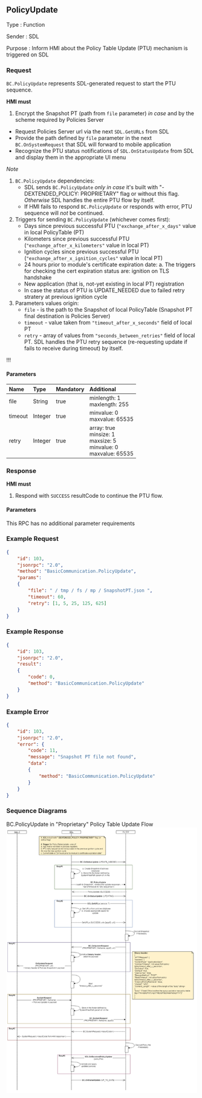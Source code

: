 ## PolicyUpdate
Type
: Function

Sender
: SDL

Purpose
: Inform HMI about the Policy Table Update (PTU) mechanism is triggered on SDL

### Request

``BC.PolicyUpdate`` represents SDL-generated request to start the PTU sequence.

**HMI must**

1. Encrypt the Snapshot PT (path from ``file`` parameter) _in case_ and by the scheme required by Policies Server
* Request Policies Server url via the next ``SDL.GetURLs`` from SDL
* Provide the path defined by ``file`` parameter in the next ``BC.OnSystemRequest`` that SDL will forward to mobile application
* Recognize the PTU status notifications of ``SDL.OnStatusUpdate`` from SDL and display them in the appropriate UI menu

_Note_

1. ``BC.PolicyUpdate`` dependencies:
   * SDL sends ``BC.PolicyUpdate`` _only in case_ it's built with "-DEXTENDED_POLICY: PROPRIETARY" flag or without this flag. _Otherwise_ SDL handles the entire PTU flow by itself.
   * If HMI fails to respond ``BC.PolicyUpdate`` or responds with error, PTU sequence will _not_ be continued.  
2. Triggers for sending ``BC.PolicyUpdate`` (whichever comes first):
   * Days since previous successful PTU (``"exchange_after_x_days"`` value in local PolicyTable (PT)
   * Kilometers since previous successful PTU (``"exchange_after_x_kilometers"`` value in local PT)
   * Ignition cycles since previous successful PTU (``"exchange_after_x_ignition_cycles"`` value in local PT)
   * 24 hours prior to module's certificate expiration date:
a. The triggers for checking the cert expiration status are:
ignition on
TLS handshake
   * New application (that is, not-yet existing in local PT) registration
   * In case the status of PTU is UPDATE_NEEDED due to failed retry stratery at previous ignition cycle
3. Parameters values origin:
   * ``file`` - is the path to the Snapshot of local PolicyTable (Snapshot PT final destination is Policies Server)
   * ``timeout`` - value taken from ``"timeout_after_x_seconds"`` field of local PT
   * ``retry`` - array of values from ``"seconds_between_retries"`` field of local PT. SDL handles the PTU retry sequence (re-requesting update if fails to receive during timeout) by itself.

!!!

#### Parameters

|Name|Type|Mandatory|Additional|
|:---|:---|:--------|:---------|
|file|String|true|minlength: 1<br>maxlength: 255|
|timeout|Integer|true|minvalue: 0<br>maxvalue: 65535|
|retry|Integer|true|array: true<br>minsize: 1<br>maxsize: 5<br>minvalue: 0<br>maxvalue: 65535|

### Response

**HMI must**

1. Respond with ``SUCCESS`` resultCode to continue the PTU flow.


#### Parameters

This RPC has no additional parameter requirements

### Example Request

```json
{
	"id": 103,
	"jsonrpc": "2.0",
	"method": "BasicCommunication.PolicyUpdate",
	"params":
	{
		"file": " / tmp / fs / mp / SnapshotPT.json ",
		"timeout": 60,
		"retry": [1, 5, 25, 125, 625]
	}
}

```
### Example Response

```json
{
	"id": 103,
	"jsonrpc": "2.0",
	"result":
	{
		"code": 0,
		"method": "BasicCommunication.PolicyUpdate"
	}
}

```

### Example Error

```json
{
	"id": 103,
	"jsonrpc": "2.0",
	"error": {
		"code": 11,
		"message": "Snapshot PT file not found",
		"data":
		{
			"method": "BasicCommunication.PolicyUpdate"
		}
	}
}

```

### Sequence Diagrams

BC.PolicyUpdate in "Proprietary" Policy Table Update Flow
![Proprietary PTU](./assets/Proprietary_PTU_flow_.png)

